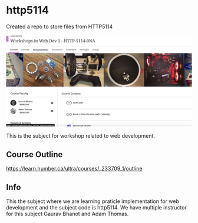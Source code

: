 # http5114
Created a repo to store files from HTTP5114

![This is sample picture.](_readme/sampleimg.png)

This is the subject for workshop related to web development.

## Course Outline
<https://learn.humber.ca/ultra/courses/_233709_1/outline>

## Info
This the subject where we are learning praticle implementation for web development and the subject code is http5114. We have multiple instructor for this subject Gaurav Bhanot and Adam Thomas.